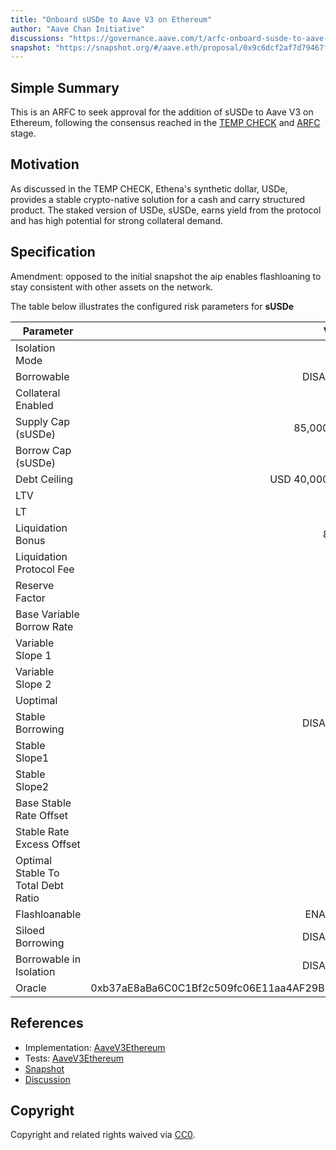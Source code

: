 ```yaml
---
title: "Onboard sUSDe to Aave V3 on Ethereum"
author: "Aave Chan Initiative"
discussions: "https://governance.aave.com/t/arfc-onboard-susde-to-aave-v3-on-ethereum/17191"
snapshot: "https://snapshot.org/#/aave.eth/proposal/0x9c6dcf2af7d79467f34e52b505c25d5e4c89af77f00396307d42fc4816797cd9"
---
```


## Simple Summary

This is an ARFC to seek approval for the addition of sUSDe to Aave V3 on Ethereum, following the consensus reached in the [TEMP CHECK](https://snapshot.org/#/aave.eth/proposal/0x3263dbee34f5afe513a1a6c5bcd5207684cee03473e1b3d7616993dbd87ab881) and [ARFC](https://snapshot.org/#/aave.eth/proposal/0x9c6dcf2af7d79467f34e52b505c25d5e4c89af77f00396307d42fc4816797cd9) stage.

## Motivation

As discussed in the TEMP CHECK, Ethena's synthetic dollar, USDe, provides a stable crypto-native solution for a cash and carry structured product. The staked version of USDe, sUSDe, earns yield from the protocol and has high potential for strong collateral demand.

## Specification

Amendment: opposed to the initial snapshot the aip enables flashloaning to stay consistent with other assets on the network.

The table below illustrates the configured risk parameters for **sUSDe**

| Parameter                          |                                      Value |
| ---------------------------------- | -----------------------------------------: |
| Isolation Mode                     |                                       true |
| Borrowable                         |                                   DISABLED |
| Collateral Enabled                 |                                       true |
| Supply Cap (sUSDe)                 |                                 85,000,000 |
| Borrow Cap (sUSDe)                 |                                          0 |
| Debt Ceiling                       |                             USD 40,000,000 |
| LTV                                |                                       72 % |
| LT                                 |                                       75 % |
| Liquidation Bonus                  |                                      8.5 % |
| Liquidation Protocol Fee           |                                       10 % |
| Reserve Factor                     |                                       20 % |
| Base Variable Borrow Rate          |                                        0 % |
| Variable Slope 1                   |                                        0 % |
| Variable Slope 2                   |                                        0 % |
| Uoptimal                           |                                       90 % |
| Stable Borrowing                   |                                   DISABLED |
| Stable Slope1                      |                                        0 % |
| Stable Slope2                      |                                        0 % |
| Base Stable Rate Offset            |                                        0 % |
| Stable Rate Excess Offset          |                                        0 % |
| Optimal Stable To Total Debt Ratio |                                        0 % |
| Flashloanable                      |                                    ENABLED |
| Siloed Borrowing                   |                                   DISABLED |
| Borrowable in Isolation            |                                   DISABLED |
| Oracle                             | 0xb37aE8aBa6C0C1Bf2c509fc06E11aa4AF29B665A |

## References

- Implementation: [AaveV3Ethereum](https://github.com/bgd-labs/aave-proposals-v3/blob/3166c85ff34b56b61cf9019b1dce97bf0a2141b2/src/20240621_AaveV3Ethereum_OnboardSUSDeToAaveV3OnEthereum/AaveV3Ethereum_OnboardSUSDeToAaveV3OnEthereum_20240621.sol)
- Tests: [AaveV3Ethereum](https://github.com/bgd-labs/aave-proposals-v3/blob/3166c85ff34b56b61cf9019b1dce97bf0a2141b2/src/20240621_AaveV3Ethereum_OnboardSUSDeToAaveV3OnEthereum/AaveV3Ethereum_OnboardSUSDeToAaveV3OnEthereum_20240621.t.sol)
- [Snapshot](https://snapshot.org/#/aave.eth/proposal/0x9c6dcf2af7d79467f34e52b505c25d5e4c89af77f00396307d42fc4816797cd9)
- [Discussion](https://governance.aave.com/t/arfc-onboard-susde-to-aave-v3-on-ethereum/17191)

## Copyright

Copyright and related rights waived via [CC0](https://creativecommons.org/publicdomain/zero/1.0/).
